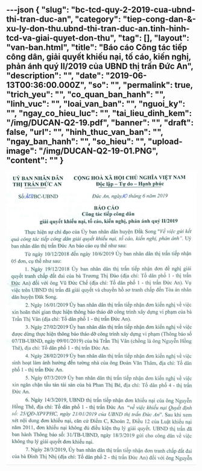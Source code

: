 ---json
{
    "slug": "bc-tcd-quy-2-2019-cua-ubnd-thi-tran-duc-an",
    "category": "tiep-cong-dan-&-xu-ly-don-thu.ubnd-thi-tran-duc-an.tinh-hinh-tcd-va-giai-quyet-don-thu",
    "tag": [],
    "layout": "van-ban.html",
    "title": "Báo cáo Công tác tiếp công dân, giải quyết khiếu nại, tố cáo, kiến nghị, phản ánh quý II/2019 của UBND thị trấn Đức An",
    "description": "",
    "date": "2019-06-13T00:36:00.000Z",
    "so": "",
    "permalink": true,
    "trich_yeu": "",
    "co_quan_ban_hanh": "",
    "linh_vuc": "",
    "loai_van_ban": "",
    "nguoi_ky": "",
    "ngay_co_hieu_luc": "",
    "tai_lieu_dinh_kem": "/img/DUCAN-Q2-19.pdf",
    "banner": "",
    "draft": false,
    "url": "",
    "hinh_thuc_van_ban": "",
    "ngay_ban_hanh": "",
    "so_hieu": "",
    "upload-image": "/img/DUCAN-Q2-19-01.PNG",
    "__content__": ""
}
---
<p><img alt="" src="/img/DUCAN-Q2-19-01.PNG" /></p>
